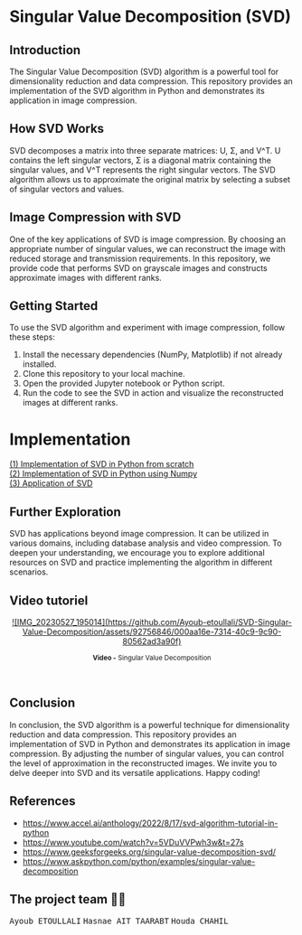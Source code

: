 # Singular Value Decomposition (SVD)

## Introduction
The Singular Value Decomposition (SVD) algorithm is a powerful tool for dimensionality reduction and data compression. This repository provides an implementation of the SVD algorithm in Python and demonstrates its application in image compression.

## How SVD Works
SVD decomposes a matrix into three separate matrices: U, Σ, and V^T. U contains the left singular vectors, Σ is a diagonal matrix containing the singular values, and V^T represents the right singular vectors. The SVD algorithm allows us to approximate the original matrix by selecting a subset of singular vectors and values.

## Image Compression with SVD
One of the key applications of SVD is image compression. By choosing an appropriate number of singular values, we can reconstruct the image with reduced storage and transmission requirements. In this repository, we provide code that performs SVD on grayscale images and constructs approximate images with different ranks.

## Getting Started
To use the SVD algorithm and experiment with image compression, follow these steps:

1. Install the necessary dependencies (NumPy, Matplotlib) if not already installed.
2. Clone this repository to your local machine.
3. Open the provided Jupyter notebook or Python script.
4. Run the code to see the SVD in action and visualize the reconstructed images at different ranks.

# Implementation
<a href="https://github.com/Ayoub-etoullali/SVD-Singular-Value-Decomposition/blob/main/Implementation%20of%20SVD%20in%20Python%20from%20scratch.ipynb">
  (1) Implementation of SVD in Python from scratch </a> <br>
<a href="https://github.com/Ayoub-etoullali/SVD-Singular-Value-Decomposition/blob/main/Implementation%20of%20SVD%20in%20Python%20using%20Numpy.ipynb">
  (2) Implementation of SVD in Python using Numpy </a> <br>
 <a href="https://github.com/Ayoub-etoullali/SVD-Singular-Value-Decomposition/blob/main/Application%20of%20SVD.ipynb">
  (3) Application of SVD </a> <br>

## Further Exploration
SVD has applications beyond image compression. It can be utilized in various domains, including database analysis and video compression. To deepen your understanding, we encourage you to explore additional resources on SVD and practice implementing the algorithm in different scenarios.

## Video tutoriel
<div align="center">
         <a href=" https://www.youtube.com/watch?v=emUZuGDkemk">
<!--            <img src="smiley.gif" alt="HTML tutorial" style="width:42px;height:42px;"> -->
           ![IMG_20230527_195014](https://github.com/Ayoub-etoullali/SVD-Singular-Value-Decomposition/assets/92756846/000aa16e-7314-40c9-9c90-80562ad3a90f)
         </a>
       <p>
       <sup>  <strong>Video -</strong> Singular Value Decomposition</sup>
       </p>
</div>

<br>

## Conclusion
In conclusion, the SVD algorithm is a powerful technique for dimensionality reduction and data compression. This repository provides an implementation of SVD in Python and demonstrates its application in image compression. By adjusting the number of singular values, you can control the level of approximation in the reconstructed images. We invite you to delve deeper into SVD and its versatile applications. Happy coding!

## References
  - https://www.accel.ai/anthology/2022/8/17/svd-algorithm-tutorial-in-python <br>
  - https://www.youtube.com/watch?v=5VDuVVPwh3w&t=27s <br>
  - https://www.geeksforgeeks.org/singular-value-decomposition-svd/ <br>
  - https://www.askpython.com/python/examples/singular-value-decomposition <br>

## The project team 👨‍💻
<kbd>Ayoub ETOULLALI</kbd> 
<kbd>Hasnae AIT TAARABT</kbd> 
<kbd>Houda CHAHIL</kbd> 
